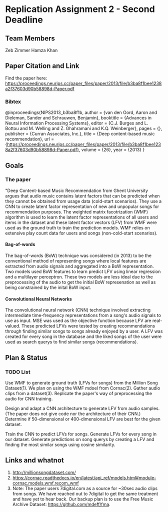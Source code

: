 # Replication Assignment 2 - Second Deadline

## Team Members
Zeb Zimmer
Hamza Khan

## Paper Citation and Link
Find the paper here:
https://proceedings.neurips.cc/paper_files/paper/2013/file/b3ba8f1bee1238a2f37603d90b58898d-Paper.pdf

### Bibtex
@inproceedings{NIPS2013_b3ba8f1b,
 author = {van den Oord, Aaron and Dieleman, Sander and Schrauwen, Benjamin},
 booktitle = {Advances in Neural Information Processing Systems},
 editor = {C.J. Burges and L. Bottou and M. Welling and Z. Ghahramani and K.Q. Weinberger},
 pages = {},
 publisher = {Curran Associates, Inc.},
 title = {Deep content-based music recommendation},
 url = {https://proceedings.neurips.cc/paper_files/paper/2013/file/b3ba8f1bee1238a2f37603d90b58898d-Paper.pdf},
 volume = {26},
 year = {2013}
}

## Goals
### The paper
"Deep Content-based Music Recommendation from Ghent University argues that audio music contains latent factors that can be predicted when they cannot be obtained from usage data (cold-start scenarios). They use a CNN to create latent factor representation of new and unpopular songs for recommendation purposes. The weighted matrix facotrization (WMF) algorithm is used to learn the latent factor representations of all users and items in the dataset and these latent factor vectors (LFV) from WMF were used as the ground truth to train the prediction models. WMF relies on extensive play count data for users and songs (non-cold-start scenarios).

#### Bag-of-words
The bag-of-words (BoW) technique was considered (in 2013) to be the conventional method of representing songs where local features are extracted from audio signals and aggregated into a BoW representation. Two models used BoW features to learn predict LFV using linear regression and a multilayer perceptron. These two models are less ideal due to the preprocessing of the audio to get the initial BoW represenation as well as being constrained by the inital BoW input.

#### Convolutional Neural Networks
The convolutional neural network (CNN) technique involved extracting intermediate time-frequency representations from a song's audio signals to use as input. MSE was used as the objective function because LFV are real-valued. 
These predicted LFVs were tested by creating recommendations through finding similar songs to songs already enjoyed by a user. A LFV was created for every song in the database and the liked songs of the user were used as search querys to find similar songs (recommendations).

## Plan & Status
### TODO List
Use WMF to generate ground truth (LFVs for songs) from the Million Song Dataset(1). We plan on using the WMF mdoel from Cornac(2).
Gather audio clips from a dataset(3). Replicate the paper's way of preprocessing the audio for CNN training.

Design and adapt a CNN architecture to generate LFV from audio samples. (The paper does not give code nor the architecture of their CNN.)
Determine if 50-dimensional or 400-dimensional LFV are best for the given dataset.

Train the CNN to predict LFVs for songs.
Generate LFVs for every song in our dataset.
Generate predictions on song querys by creating a LFV and finding the most similar songs using cosine similarity.  

## Links and whatnot
1. http://millionsongdataset.com/
2. https://cornac.readthedocs.io/en/latest/api_ref/models.html#module-cornac.models.wmf.recom_wmf
3. Note: The paper users 7digital.com as a source for ~30sec audio clips from songs. We have reached out to 7digital to get the same treatment and have yet to hear back. Our backup plan is to use the Free Music Archive Dataset: https://github.com/mdeff/fma. 

